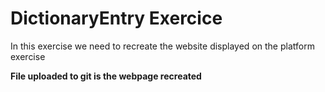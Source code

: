 <h1>DictionaryEntry Exercice</h1>
<p>In this exercise we need to recreate the website displayed on the platform exercise</p>

<p><strong>File uploaded to git is the webpage recreated</strong></p>